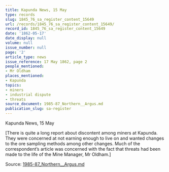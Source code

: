```yaml
---
title: Kapunda News, 15 May
type: records
slug: 1845_76_sa_register_content_15649
url: /records/1845_76_sa_register_content_15649/
record_id: 1845_76_sa_register_content_15649
date: '1862-05-17'
date_display: null
volume: null
issue_number: null
page: '2'
article_type: news
issue_reference: 17 May 1862, page 2
people_mentioned:
- Mr Oldham
places_mentioned:
- Kapunda
topics:
- miners
- industrial dispute
- threats
source_document: 1985-87_Northern__Argus.md
publication_slug: sa-register
---
```


Kapunda News, 15 May

[There is quite a long report about discontent among miners at Kapunda.  They were concerned at not earning enough to live on and wanted changes to the ore sampling methods among other changes.  Much of the correspondent’s article was concerned with the fact that threats had been made to the life of the Mine Manager, Mr Oldham.]

Source: [1985-87_Northern__Argus.md](/downloads/markdown/1985-87_Northern__Argus.md)
